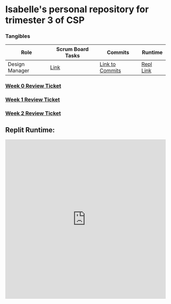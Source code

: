 # Isabelle's personal repository for trimester 3 of CSP

### Tangibles

| Role  | Scrum Board Tasks  | Commits  |  Runtime |
|---|---|---|---|
| Design Manager  | [Link](https://github.com/Reem57/n224-too/projects/1?card_filter_query=assignee%3Aisabelle926)  | [Link to Commits](https://github.com/Reem57/n224-too/commits?author=isabelle926)  |  [Repl Link](https://replit.com/@IsabelleGunawa1/isabellecsptri3individual) |

### [Week 0 Review Ticket](https://github.com/isabelle926/isabelle_csptri3_individual/issues/1)
### [Week 1 Review Ticket](https://github.com/isabelle926/isabelle_csptri3_individual/issues/2)
### [Week 2 Review Ticket](https://github.com/isabelle926/isabelle_csptri3_individual/issues/3)

## Replit Runtime:

<iframe frameborder="0" width="100%" height="500px" src="https://replit.com/@IsabelleGunawa1/isabellecsptri3individual?embed=true"></iframe>




